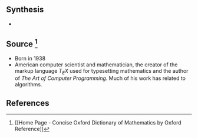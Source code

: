 ## Synthesis
- 
## Source [^1]
- Born in 1938
- American computer scientist and mathematician, the creator of the markup language $T_EX$ used for typesetting mathematics and the author of *The Art of Computer Programming*. Much of his work has related to algorithms.
## References

[^1]: [[Home Page - Concise Oxford Dictionary of Mathematics by Oxford Reference]]